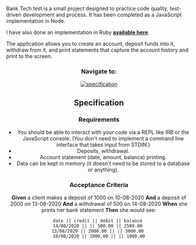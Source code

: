Bank Tech test is a small project designed to practice code quality, test-driven development and process. It has been completed as a JavaScript implementation in Node.

I have also done an implementation in Ruby **[available here]**.

The application allows you to create an account, deposit funds into it, withdraw from it, and print statements that capture the account history and print to the screen.

<div align="center">
 
 ### Navigate to:
  
 [![specification](https://img.shields.io/badge/-Specification-blue)](#specification)
  
<div>

## Specification

### Requirements

* You should be able to interact with your code via a REPL like IRB or the JavaScript console. (You don't need to implement a command line interface that takes input from STDIN.)
* Deposits, withdrawal.
* Account statement (date, amount, balance) printing.
* Data can be kept in memory (it doesn't need to be stored to a database or anything).

### Acceptance Criteria

**Given** a client makes a deposit of 1000 on 10-08-2020
**And** a deposit of 2000 on 13-08-2020
**And** a withdrawal of 500 on 14-08-2020
**When** she prints her bank statement
**Then** she would see:

```
date || credit || debit || balance 
14/08/2020 || || 500.00 || 2500.00 
13/08/2020 || 2000.00 || || 3000.00 
10/08/2020 || 1000.00 || || 1000.00
```

<!-- project link -->
[available here]: https://github.com/Sumner1185/BankTechTest
